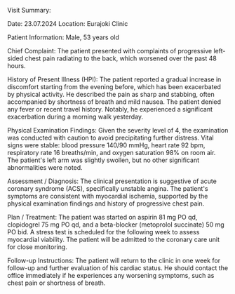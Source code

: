 Visit Summary:

Date: 23.07.2024
Location: Eurajoki Clinic

Patient Information:
Male, 53 years old

Chief Complaint:
The patient presented with complaints of progressive left-sided chest pain radiating to the back, which worsened over the past 48 hours.

History of Present Illness (HPI):
The patient reported a gradual increase in discomfort starting from the evening before, which has been exacerbated by physical activity. He described the pain as sharp and stabbing, often accompanied by shortness of breath and mild nausea. The patient denied any fever or recent travel history. Notably, he experienced a significant exacerbation during a morning walk yesterday.

Physical Examination Findings:
Given the severity level of 4, the examination was conducted with caution to avoid precipitating further distress. Vital signs were stable: blood pressure 140/90 mmHg, heart rate 92 bpm, respiratory rate 16 breaths/min, and oxygen saturation 98% on room air. The patient's left arm was slightly swollen, but no other significant abnormalities were noted.

Assessment / Diagnosis:
The clinical presentation is suggestive of acute coronary syndrome (ACS), specifically unstable angina. The patient's symptoms are consistent with myocardial ischemia, supported by the physical examination findings and history of progressive chest pain.

Plan / Treatment:
The patient was started on aspirin 81 mg PO qd, clopidogrel 75 mg PO qd, and a beta-blocker (metoprolol succinate) 50 mg PO bid. A stress test is scheduled for the following week to assess myocardial viability. The patient will be admitted to the coronary care unit for close monitoring.

Follow-up Instructions:
The patient will return to the clinic in one week for follow-up and further evaluation of his cardiac status. He should contact the office immediately if he experiences any worsening symptoms, such as chest pain or shortness of breath.